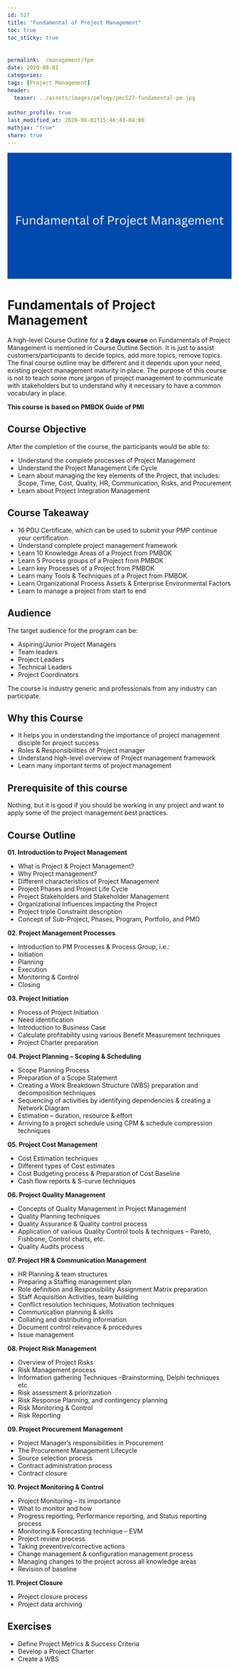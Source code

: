 ```yaml
---
id: 527    
title: "Fundamental of Project Management"
toc: true
toc_sticky: true


permalink:  /management/fpm
date: 2020-08-01
categories:
tags: [Project Management]
header:
  teaser: ../assets/images/pmlogy/pmc527-fundamental-pm.jpg

author_profile: true
last_modified_at: 2020-08-01T15:46:43-04:00
mathjax: "true"
share: true
---
```


![Fundamental Pm](../assets/images/pmlogy/pmc527-fundamental-pm.jpg)

# Fundamentals of Project Management

A high-level Course Outline for a **2 days course** on Fundamentals of Project Management is mentioned in Course Outline Section. It is just to assist customers/participants to decide topics, add more topics, remove topics. The final course outline may be different and it depends upon your need, existing project management maturity in place. The purpose of this course is not to teach some more jargon of project management to communicate with stakeholders but to understand why it necessary to have a common vocabulary in place.

**This course is based on PMBOK Guide of PMI**

## Course Objective

After the completion of the course, the participants would be able to:

*   Understand the complete processes of Project Management
*   Understand the Project Management Life Cycle
*   Learn about managing the key elements of the Project, that includes: Scope, Time, Cost, Quality, HR, Communication, Risks, and Procurement
*   Learn about Project Integration Management

## Course Takeaway

*   16 PDU Certificate, which can be used to submit your PMP continue your certification.
*   Understand complete project management framework
*   Learn 10 Knowledge Areas of a Project from PMBOK
*   Learn 5 Process groups of a Project from PMBOK
*   Learn key Processes of a Project from PMBOK
*   Learn many Tools & Techniques of a Project from PMBOK
*   Learn Organizational Process Assets & Enterprise Environmental Factors
*   Learn to manage a project from start to end

## Audience

The target audience for the program can be:

*   Aspiring/Junior Project Managers
*   Team leaders
*   Project Leaders
*   Technical Leaders
*   Project Coordinators

The course is industry generic and professionals from any industry can participate.

## Why this Course

*   It helps you in understanding the importance of project management disciple for project success
*   Roles & Responsibilities of Project manager
*   Understand high-level overview of Project management framework
*   Learn many important terms of project management

## Prerequisite of this course

Nothing, but it is good if you should be working in any project and want to apply some of the project management best practices.

## Course Outline

**01. Introduction to Project Management**

*   What is Project & Project Management?
*   Why Project management?
*   Different characteristics of Project Management
*   Project Phases and Project Life Cycle
*   Project Stakeholders and Stakeholder Management
*   Organizational Influences impacting the Project
*   Project triple Constraint description
*   Concept of Sub-Project, Phases, Program, Portfolio, and PMO

**02. Project Management Processes**

*   Introduction to PM Processes & Process Group, i.e.:
*   Initiation
*   Planning
*   Execution
*   Monitoring & Control
*   Closing

**03. Project Initiation**

*   Process of Project Initiation
*   Need identification
*   Introduction to Business Case
*   Calculate profitability using various Benefit Measurement techniques
*   Project Charter preparation

**04. Project Planning – Scoping & Scheduling**

*   Scope Planning Process
*   Preparation of a Scope Statement
*   Creating a Work Breakdown Structure (WBS) preparation and decomposition techniques
*   Sequencing of activities by identifying dependencies & creating a Network Diagram
*   Estimation – duration, resource & effort
*   Arriving to a project schedule using CPM & schedule compression techniques

**05. Project Cost Management**

*   Cost Estimation techniques
*   Different types of Cost estimates
*   Cost Budgeting process & Preparation of Cost Baseline
*   Cash flow reports & S-curve techniques

**06. Project Quality Management**

*   Concepts of Quality Management in Project Management
*   Quality Planning techniques
*   Quality Assurance & Quality control process
*   Application of various Quality Control tools & techniques – Pareto, Fishbone, Control charts, etc.
*   Quality Audits process

**07. Project HR & Communication Management**

*   HR Planning & team structures
*   Preparing a Staffing management plan
*   Role definition and Responsibility Assignment Matrix preparation
*   Staff Acquisition Activities, team building
*   Conflict resolution techniques, Motivation techniques
*   Communication planning & skills
*   Collating and distributing information
*   Document control relevance & procedures
*   Issue management

**08. Project Risk Management**

*   Overview of Project Risks
*   Risk Management process
*   Information gathering Techniques –Brainstorming, Delphi techniques etc.
*   Risk assessment & prioritization
*   Risk Response Planning, and contingency planning
*   Risk Monitoring & Control
*   Risk Reporting

**09. Project Procurement Management**

*   Project Manager’s responsibilities in Procurement
*   The Procurement Management Lifecycle
*   Source selection process
*   Contract administration process
*   Contract closure

**10. Project Monitoring & Control**

*   Project Monitoring – its importance
*   What to monitor and how
*   Progress reporting, Performance reporting, and Status reporting process
*   Monitoring & Forecasting technique – EVM
*   Project review process
*   Taking preventive/corrective actions
*   Change management & configuration management process
*   Managing changes to the project across all knowledge areas
*   Revision of baseline

**11. Project Closure**

*   Project closure process
*   Project data archiving

## Exercises

*   Define Project Metrics & Success Criteria
*   Develop a Project Charter
*   Create a WBS
